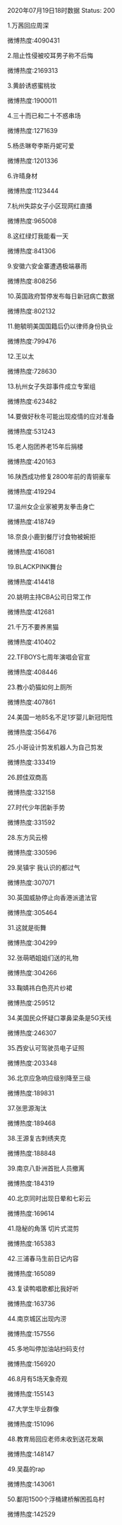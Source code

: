 2020年07月19日18时数据
Status: 200

1.万茜回应周深

微博热度:4090431

2.阻止性侵被咬耳男子称不后悔

微博热度:2169313

3.黄龄诱惑蜜桃妆

微博热度:1900011

4.三十而已和二十不惑串场

微博热度:1271639

5.杨丞琳夸李斯丹妮可爱

微博热度:1201336

6.许晴身材

微博热度:1123444

7.杭州失踪女子小区现网红直播

微博热度:965008

8.这红绿灯我能看一天

微博热度:841306

9.安徽六安金寨遭遇极端暴雨

微博热度:808256

10.英国政府暂停发布每日新冠病亡数据

微博热度:802132

11.鲍毓明美国国籍后仍以律师身份执业

微博热度:799476

12.王以太

微博热度:728630

13.杭州女子失踪事件成立专案组

微博热度:623482

14.要做好秋冬可能出现疫情的应对准备

微博热度:531243

15.老人抱团养老15年后捐楼

微博热度:420163

16.陕西成功修复2800年前的青铜豪车

微博热度:419294

17.温州女企业家被男友拳击身亡

微博热度:418749

18.奈良小鹿到餐厅讨食物被婉拒

微博热度:416081

19.BLACKPINK舞台

微博热度:414418

20.姚明主持CBA公司日常工作

微博热度:412681

21.千万不要养黑猫

微博热度:410402

22.TFBOYS七周年演唱会官宣

微博热度:408446

23.教小奶猫如何上厕所

微博热度:407861

24.美国一地85名不足1岁婴儿新冠阳性

微博热度:356476

25.小哥设计剪发机器人为自己剪发

微博热度:333419

26.顾佳双商高

微博热度:332158

27.时代少年团新手势

微博热度:331592

28.东方风云榜

微博热度:330596

29.吴镇宇 我认识的都过气

微博热度:307071

30.英国威胁停止向香港派遣法官

微博热度:305464

31.这就是街舞

微博热度:304299

32.张萌晒姐姐们送的礼物

微博热度:304266

33.鞠婧祎白色亮片纱裙

微博热度:259512

34.美国民众怀疑口罩鼻梁条是5G天线

微博热度:246307

35.西安认可驾驶员电子证照

微博热度:203348

36.北京应急响应级别降至三级

微博热度:189831

37.张思源淘汰

微博热度:189468

38.王源复古刺绣夹克

微博热度:188848

39.南京八卦洲首批人员撤离

微博热度:184319

40.北京同时出现日晕和七彩云

微博热度:169614

41.隐秘的角落 切片式混剪

微博热度:165383

42.三浦春马生前日记内容

微博热度:165089

43.复读鸭唱歌都比我好听

微博热度:163736

44.南京城区出现内涝

微博热度:157556

45.多地叫停加油站扫码支付

微博热度:156920

46.8月有5场天象奇观

微博热度:155143

47.大学生毕业群像

微博热度:151096

48.教育局回应老师未收到送花发飙

微博热度:148147

49.吴磊的rap

微博热度:143061

50.鄱阳1500个浮桶建桥解困孤岛村

微博热度:142529

